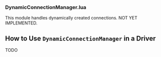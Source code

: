 ### DynamicConnectionManager.lua

This module handles dynamically created connections. NOT YET IMPLEMENTED.

## How to Use `DynamicConnectionManager` in a Driver
TODO